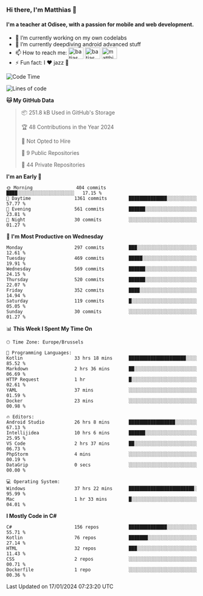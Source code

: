 ### Hi there, I'm Matthias 👋

#### I'm a teacher at Odisee, with a passion for mobile and web development.

- 🔭 I’m currently working on my own codelabs
- 🌱 I’m currently deepdiving android advanced stuff
- 📫 How to reach me: <a href="https://dev.to/batjas" target="_blank"><img align="center" src="https://raw.githubusercontent.com/rahuldkjain/github-profile-readme-generator/master/src/images/icons/Social/devto.svg" alt="batjas" height="30" width="40" /></a>
<a href="https://twitter.com/batjas" target="_blank"><img align="center" src="https://raw.githubusercontent.com/rahuldkjain/github-profile-readme-generator/master/src/images/icons/Social/twitter.svg" alt="batjas" height="30" width="40" /></a>
<a href="https://linkedin.com/in/matthiasdruwé" target="_blank"><img align="center" src="https://raw.githubusercontent.com/rahuldkjain/github-profile-readme-generator/master/src/images/icons/Social/linked-in-alt.svg" alt="matthiasdruwé" height="30" width="40" /></a>
- ⚡ Fun fact: I ❤ jazz 🎷


<!--START_SECTION:waka-->
![Code Time](http://img.shields.io/badge/Code%20Time-1%2C025%20hrs%2038%20mins-blue)

![Lines of code](https://img.shields.io/badge/From%20Hello%20World%20I%27ve%20Written-2.6%20million%20lines%20of%20code-blue)

**🐱 My GitHub Data** 

> 📦 251.8 kB Used in GitHub's Storage 
 > 
> 🏆 48 Contributions in the Year 2024
 > 
> 🚫 Not Opted to Hire
 > 
> 📜 9 Public Repositories 
 > 
> 🔑 44 Private Repositories 
 > 
**I'm an Early 🐤** 

```text
🌞 Morning                404 commits         ████░░░░░░░░░░░░░░░░░░░░░   17.15 % 
🌆 Daytime                1361 commits        ██████████████░░░░░░░░░░░   57.77 % 
🌃 Evening                561 commits         ██████░░░░░░░░░░░░░░░░░░░   23.81 % 
🌙 Night                  30 commits          ░░░░░░░░░░░░░░░░░░░░░░░░░   01.27 % 
```
📅 **I'm Most Productive on Wednesday** 

```text
Monday                   297 commits         ███░░░░░░░░░░░░░░░░░░░░░░   12.61 % 
Tuesday                  469 commits         █████░░░░░░░░░░░░░░░░░░░░   19.91 % 
Wednesday                569 commits         ██████░░░░░░░░░░░░░░░░░░░   24.15 % 
Thursday                 520 commits         ██████░░░░░░░░░░░░░░░░░░░   22.07 % 
Friday                   352 commits         ████░░░░░░░░░░░░░░░░░░░░░   14.94 % 
Saturday                 119 commits         █░░░░░░░░░░░░░░░░░░░░░░░░   05.05 % 
Sunday                   30 commits          ░░░░░░░░░░░░░░░░░░░░░░░░░   01.27 % 
```


📊 **This Week I Spent My Time On** 

```text
🕑︎ Time Zone: Europe/Brussels

💬 Programming Languages: 
Kotlin                   33 hrs 18 mins      █████████████████████░░░░   85.52 % 
Markdown                 2 hrs 36 mins       ██░░░░░░░░░░░░░░░░░░░░░░░   06.69 % 
HTTP Request             1 hr                █░░░░░░░░░░░░░░░░░░░░░░░░   02.61 % 
YAML                     37 mins             ░░░░░░░░░░░░░░░░░░░░░░░░░   01.59 % 
Docker                   23 mins             ░░░░░░░░░░░░░░░░░░░░░░░░░   00.98 % 

🔥 Editors: 
Android Studio           26 hrs 8 mins       █████████████████░░░░░░░░   67.13 % 
Intellijidea             10 hrs 6 mins       ██████░░░░░░░░░░░░░░░░░░░   25.95 % 
VS Code                  2 hrs 37 mins       ██░░░░░░░░░░░░░░░░░░░░░░░   06.73 % 
PhpStorm                 4 mins              ░░░░░░░░░░░░░░░░░░░░░░░░░   00.19 % 
DataGrip                 0 secs              ░░░░░░░░░░░░░░░░░░░░░░░░░   00.00 % 

💻 Operating System: 
Windows                  37 hrs 22 mins      ████████████████████████░   95.99 % 
Mac                      1 hr 33 mins        █░░░░░░░░░░░░░░░░░░░░░░░░   04.01 % 
```

**I Mostly Code in C#** 

```text
C#                       156 repos           ██████████████░░░░░░░░░░░   55.71 % 
Kotlin                   76 repos            ███████░░░░░░░░░░░░░░░░░░   27.14 % 
HTML                     32 repos            ███░░░░░░░░░░░░░░░░░░░░░░   11.43 % 
CSS                      2 repos             ░░░░░░░░░░░░░░░░░░░░░░░░░   00.71 % 
Dockerfile               1 repo              ░░░░░░░░░░░░░░░░░░░░░░░░░   00.36 % 
```




 Last Updated on 17/01/2024 07:23:20 UTC
<!--END_SECTION:waka-->
